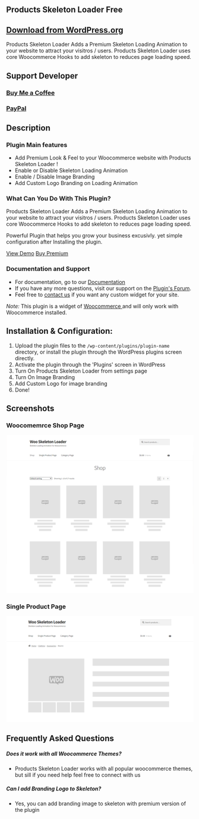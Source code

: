 ## Products Skeleton Loader Free
## [Download from WordPress.org ](https://wordpress.org/plugins/products-skeleton-loader-free/)

Products Skeleton Loader Adds a Premium Skeleton Loading Animation to your website to attract your visitros / users.
Products Skeleton Loader uses core Woocommerce Hooks to add skeleton to reduces page loading speed.

## Support Developer

### [Buy Me a Coffee](https://www.buymeacoffee.com/danishlaeeq)
### [PayPal](https://www.paypal.com/paypalme/makstudioo/5usd)


## Description 

### Plugin Main features
- Add Premium Look & Feel to your Woocommerce website with Products Skeleton Loader !
- Enable or Disable Skeleton Loading Animation
- Enable / Disable Image Branding
- Add Custom Logo Branding on Loading Animation

### What Can You Do With This Plugin?
Products Skeleton Loader  Adds a Premium Skeleton Loading Animation to your website to attract your visitros / users.
Products Skeleton Loader  uses core Woocommerce Hooks to add skeleton to reduces page loading speed.

Powerful Plugin that helps you grow your business excusivly.
yet simple configuration after Installing the plugin.

[View Demo](https://technodigitz.com/demo/wsl/)
[Buy Premium](https://www.codester.com/items/35168/woocommerce-skeleton-loader?ref=technodigitz)

### Documentation and Support

- For documentation, go to our [Documentation](https://technodigitz.com/docs/wsl/)
- If you have any more questions, visit our support on the [Plugin's Forum](https://www.codester.com/items/comments/35168/woocommerce-skeleton-loader?ref=technodigitz).
- Feel free to [contact us](mailto:info@technodigitz.com) if you want any custom widget for your site.

*Note:* This plugin is a widget of [Woocommerce ](https://wordpress.org/plugins/Woocommerce/) and will only work with Woocommerce  installed.

## Installation & Configuration:

1. Upload the plugin files to the `/wp-content/plugins/plugin-name` directory, or install the plugin through the WordPress plugins screen directly.
2. Activate the plugin through the 'Plugins' screen in WordPress
3. Turn On Products Skeleton Loader  from settings page
4. Turn On Image Branding
5. Add Custom Logo for image branding
6. Done!


## Screenshots 
### Woocomemrce Shop Page
<img src="screenshots/screenshot-1.jpg" />

### Single Product Page 
<img src="screenshots/screenshot-2.jpg" />

## Frequently Asked Questions
##### Does it work with all Woocommerce Themes?
- Products Skeleton Loader  works with all popular woocommerce themes, but sill if you need help feel free to connect with us

##### Can I add Branding Logo to Skeleton?
- Yes, you can add branding image to skeleton with premium version of the plugin


